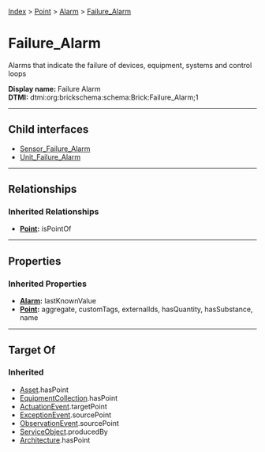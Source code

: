 [Index](../../../index.md) > [Point](../../Point.md) > [Alarm](../Alarm.md) > [Failure_Alarm](#)
# Failure_Alarm

Alarms that indicate the failure of devices, equipment, systems and control loops


**Display name:** Failure Alarm<br />
**DTMI:** dtmi:org:brickschema:schema:Brick:Failure_Alarm;1

---

## Child interfaces
* [Sensor_Failure_Alarm](Sensor_Failure_Alarm.md)
* [Unit_Failure_Alarm](Unit_Failure_Alarm.md)

---

## Relationships

### Inherited Relationships
* **[Point](../../Point.md):** isPointOf

---

## Properties

### Inherited Properties
* **[Alarm](../Alarm.md):** lastKnownValue
* **[Point](../../Point.md):** aggregate, customTags, externalIds, hasQuantity, hasSubstance, name

---

## Target Of
### Inherited
* [Asset](../../../Asset/Asset.md).hasPoint
* [EquipmentCollection](../../../Collection/EquipmentCollection.md).hasPoint
* [ActuationEvent](../../../Event/PointEvent/ActuationEvent.md).targetPoint
* [ExceptionEvent](../../../Event/PointEvent/ExceptionEvent.md).sourcePoint
* [ObservationEvent](../../../Event/PointEvent/ObservationEvent.md).sourcePoint
* [ServiceObject](../../../Information/ServiceObject/ServiceObject.md).producedBy
* [Architecture](../../../Space/Architecture/Architecture.md).hasPoint
